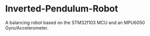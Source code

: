 # Inverted-Pendulum-Robot
A balancing robot based on the STM32f103 MCU and an MPU6050 Gyro/Accelerometer.
